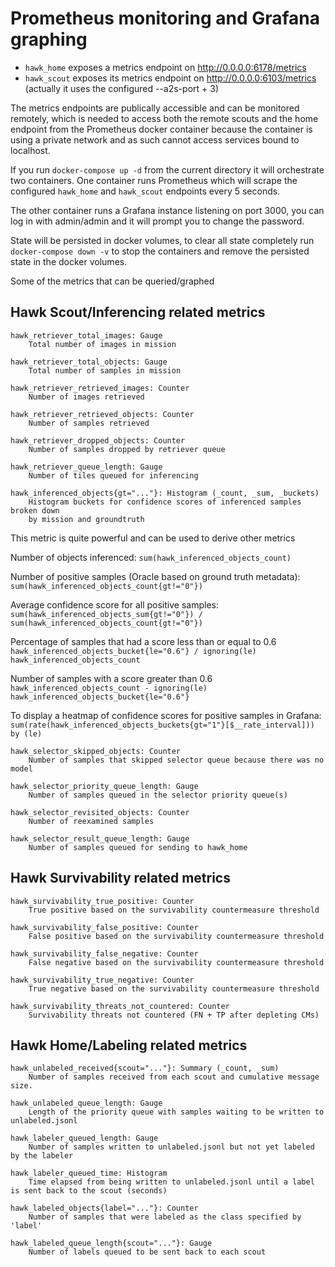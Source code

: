 # Prometheus monitoring and Grafana graphing

- `hawk_home` exposes a metrics endpoint on http://0.0.0.0:6178/metrics
- `hawk_scout` exposes its metrics endpoint on http://0.0.0.0:6103/metrics
  (actually it uses the configured --a2s-port + 3)

The metrics endpoints are publically accessible and can be monitored remotely,
which is needed to access both the remote scouts and the home endpoint from the
Prometheus docker container because the container is using a private network
and as such cannot access services bound to localhost.

If you run `docker-compose up -d` from the current directory it will
orchestrate two containers. One container runs Prometheus which will scrape
the configured `hawk_home` and `hawk_scout` endpoints every 5 seconds.

The other container runs a Grafana instance listening on port 3000, you can log
in with admin/admin and it will prompt you to change the password.

State will be persisted in docker volumes, to clear all state completely run
`docker-compose down -v` to stop the containers and remove the persisted state
in the docker volumes.

Some of the metrics that can be queried/graphed

## Hawk Scout/Inferencing related metrics

```
hawk_retriever_total_images: Gauge
    Total number of images in mission

hawk_retriever_total_objects: Gauge
    Total number of samples in mission

hawk_retriever_retrieved_images: Counter
    Number of images retrieved

hawk_retriever_retrieved_objects: Counter
    Number of samples retrieved

hawk_retriever_dropped_objects: Counter
    Number of samples dropped by retriever queue

hawk_retriever_queue_length: Gauge
    Number of tiles queued for inferencing
```

```
hawk_inferenced_objects{gt="..."}: Histogram (_count, _sum, _buckets)
    Histogram buckets for confidence scores of inferenced samples broken down
    by mission and groundtruth
```
This metric is quite powerful and can be used to derive other metrics

Number of objects inferenced:
    `sum(hawk_inferenced_objects_count)`

Number of positive samples (Oracle based on ground truth metadata):
    `sum(hawk_inferenced_objects_count{gt!="0"})`

Average confidence score for all positive samples:
    `sum(hawk_inferenced_objects_sum{gt!="0"}) / sum(hawk_inferenced_objects_count{gt!="0"})`

Percentage of samples that had a score less than or equal to 0.6
    `hawk_inferenced_objects_bucket{le="0.6"} / ignoring(le) hawk_inferenced_objects_count`

Number of samples with a score greater than 0.6
    `hawk_inferenced_objects_count - ignoring(le) hawk_inferenced_objects_bucket{le="0.6"}`

To display a heatmap of confidence scores for positive samples in Grafana:
    `sum(rate(hawk_inferenced_objects_buckets{gt="1"}[$__rate_interval])) by (le)`

```
hawk_selector_skipped_objects: Counter
    Number of samples that skipped selector queue because there was no model

hawk_selector_priority_queue_length: Gauge
    Number of samples queued in the selector priority queue(s)

hawk_selector_revisited_objects: Counter
    Number of reexamined samples

hawk_selector_result_queue_length: Gauge
    Number of samples queued for sending to hawk_home
```

## Hawk Survivability related metrics

```
hawk_survivability_true_positive: Counter
    True positive based on the survivability countermeasure threshold

hawk_survivability_false_positive: Counter
    False positive based on the survivability countermeasure threshold

hawk_survivability_false_negative: Counter
    False negative based on the survivability countermeasure threshold

hawk_survivability_true_negative: Counter
    True negative based on the survivability countermeasure threshold

hawk_survivability_threats_not_countered: Counter
    Survivability threats not countered (FN + TP after depleting CMs)
```

## Hawk Home/Labeling related metrics

```
hawk_unlabeled_received{scout="..."}: Summary (_count, _sum)
    Number of samples received from each scout and cumulative message size.

hawk_unlabeled_queue_length: Gauge
    Length of the priority queue with samples waiting to be written to unlabeled.jsonl

hawk_labeler_queued_length: Gauge
    Number of samples written to unlabeled.jsonl but not yet labeled by the labeler

hawk_labeler_queued_time: Histogram
    Time elapsed from being written to unlabeled.jsonl until a label is sent back to the scout (seconds)

hawk_labeled_objects{label="..."}: Counter
    Number of samples that were labeled as the class specified by 'label'

hawk_labeled_queue_length{scout="..."}: Gauge
    Number of labels queued to be sent back to each scout
```
